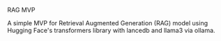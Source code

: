 RAG MVP

A simple MVP for Retrieval Augmented Generation (RAG) model using
Hugging Face's transformers library with lancedb and llama3 via ollama.
